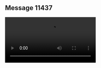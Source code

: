 ## Message 11437



![Video](https://data.iron-swords.co.il/2024/September/11/https://data.iron-swords.co.il/2024/September/11/11437/11437_media.mp4)
